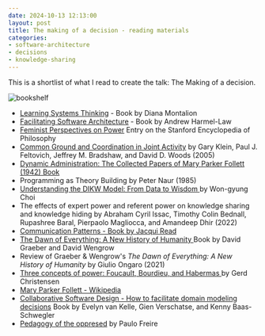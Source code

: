 ```yaml
---
date: 2024-10-13 12:13:00
layout: post
title: The making of a decision - reading materials
categories:
- software-architecture
- decisions
- knowledge-sharing
---
```


This is a shortlist of what I read to create the talk: The Making of a decision. 


![bookshelf]({{site.images}}/2024/2024-10-bookshelf.png)



* [Learning Systems Thinking](https://mentrixgroup.com/mentrix-school-of-systems)  - Book by Diana Montalion
* [Facilitating Software Architecture](https://facilitatingsoftwarearchitecture.com/) - Book by  Andrew Harmel-Law
* [Feminist Perspectives on Power](https://plato.stanford.edu/entries/feminist-power/) Entry on the Stanford Encyclopedia of Philosophy
* [Common Ground and Coordination in Joint Activity](https://github.com/papers-we-love/papers-we-love/blob/main/software_engineering_orgs/common-ground-and-coordination-in-joint-activity.pdf) by Gary Klein, Paul J. Feltovich, Jeffrey M. Bradshaw, and David D. Woods (2005)
* [Dynamic Administration: The Collected Papers of Mary Parker Follett (1942) Book](https://archive.org/details/dynamicadministr0000foll) 
* Programming as Theory Building by Peter Naur (1985) 
* [Understanding the DIKW Model: From Data to Wisdom ](https://finecwg.github.io/background-others/DIKW-hierarchy/) by Won-gyung Choi
* The effects of expert power and referent power on knowledge sharing and knowledge hiding by Abraham Cyril Issac, Timothy Colin Bednall, Rupashree Baral, Pierpaolo Magliocca, and Amandeep Dhir (2022)
* [Communication Patterns - Book by Jacqui Read](https://communicationpatternsbook.com/)
* [The Dawn of Everything: A New History of Humanity ](https://en.wikipedia.org/wiki/The_Dawn_of_Everything)Book by David Graeber and David Wengrow
* Review of Graeber & Wengrow's *The Dawn of Everything: A New History of Humanity* by Giulio Ongaro (2021)
* [Three concepts of power: Foucault, Bourdieu, and Habermas ](https://journals.sagepub.com/doi/full/10.1177/17577438231187129) by Gerd Christensen
* [Mary Parker Follett - Wikipedia](https://en.wikipedia.org/w/index.php?title=Mary_Parker_Follett&oldid=1236612740)
*  [Collaborative Software Design - How to facilitate domain modeling decisions](https://www.manning.com/books/collaborative-software-design) Book by Evelyn van Kelle, Gien Verschatse, and Kenny Baas-Schwegler 
* [Pedagogy of the oppresed](https://en.wikipedia.org/wiki/Pedagogy_of_the_Oppressed) by Paulo Freire

